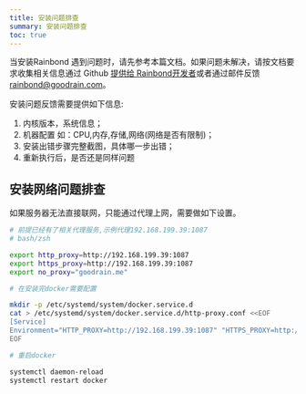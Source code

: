 ```yaml
---
title: 安装问题排查
summary: 安装问题排查
toc: true
---
```


当安装Rainbond 遇到问题时，请先参考本篇文档。如果问题未解决，请按文档要求收集相关信息通过 Github [提供给 Rainbond开发者](https://github.com/goodrain/rainbond-install/issues/new)或者通过邮件反馈<rainbond@goodrain.com>。

安装问题反馈需要提供如下信息:

1. 内核版本，系统信息；
2. 机器配置 如：CPU,内存,存储,网络(网络是否有限制)；
3. 安装出错步骤完整截图，具体哪一步出错；
4. 重新执行后，是否还是同样问题

## 安装网络问题排查

如果服务器无法直接联网，只能通过代理上网，需要做如下设置。

```bash
# 前提已经有了相关代理服务,示例代理192.168.199.39:1087
# bash/zsh

export http_proxy=http://192.168.199.39:1087
export https_proxy=http://192.168.199.39:1087
export no_proxy="goodrain.me"

# 在安装完docker需要配置

mkdir -p /etc/systemd/system/docker.service.d
cat > /etc/systemd/system/docker.service.d/http-proxy.conf <<EOF
[Service]
Environment="HTTP_PROXY=http://192.168.199.39:1087" "HTTPS_PROXY=http://192.168.199.39:1087" "NO_PROXY=goodrain.me"
EOF

# 重启docker

systemctl daemon-reload
systemctl restart docker
```
